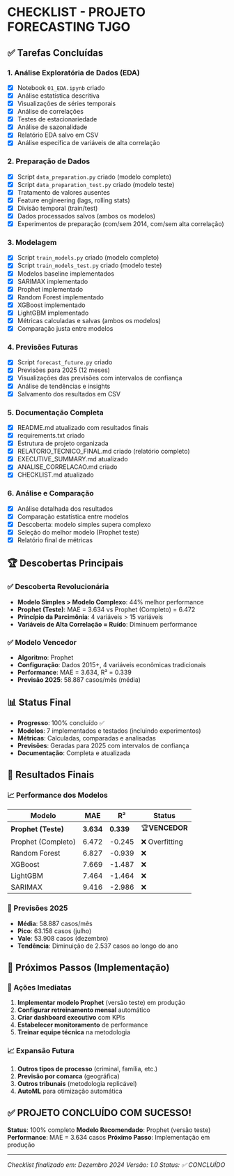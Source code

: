 # CHECKLIST - PROJETO FORECASTING TJGO

## ✅ Tarefas Concluídas

### 1. Análise Exploratória de Dados (EDA)

- [X] Notebook `01_EDA.ipynb` criado
- [X] Análise estatística descritiva
- [X] Visualizações de séries temporais
- [X] Análise de correlações
- [X] Testes de estacionariedade
- [X] Análise de sazonalidade
- [X] Relatório EDA salvo em CSV
- [X] Análise específica de variáveis de alta correlação

### 2. Preparação de Dados

- [X] Script `data_preparation.py` criado (modelo completo)
- [X] Script `data_preparation_test.py` criado (modelo teste)
- [X] Tratamento de valores ausentes
- [X] Feature engineering (lags, rolling stats)
- [X] Divisão temporal (train/test)
- [X] Dados processados salvos (ambos os modelos)
- [X] Experimentos de preparação (com/sem 2014, com/sem alta correlação)

### 3. Modelagem

- [X] Script `train_models.py` criado (modelo completo)
- [X] Script `train_models_test.py` criado (modelo teste)
- [X] Modelos baseline implementados
- [X] SARIMAX implementado
- [X] Prophet implementado
- [X] Random Forest implementado
- [X] XGBoost implementado
- [X] LightGBM implementado
- [X] Métricas calculadas e salvas (ambos os modelos)
- [X] Comparação justa entre modelos

### 4. Previsões Futuras

- [X] Script `forecast_future.py` criado
- [X] Previsões para 2025 (12 meses)
- [X] Visualizações das previsões com intervalos de confiança
- [X] Análise de tendências e insights
- [X] Salvamento dos resultados em CSV

### 5. Documentação Completa

- [X] README.md atualizado com resultados finais
- [X] requirements.txt criado
- [X] Estrutura de projeto organizada
- [X] RELATORIO_TECNICO_FINAL.md criado (relatório completo)
- [X] EXECUTIVE_SUMMARY.md atualizado
- [X] ANALISE_CORRELACAO.md criado
- [X] CHECKLIST.md atualizado

### 6. Análise e Comparação

- [X] Análise detalhada dos resultados
- [X] Comparação estatística entre modelos
- [X] Descoberta: modelo simples supera complexo
- [X] Seleção do melhor modelo (Prophet teste)
- [X] Relatório final de métricas

## 🏆 Descobertas Principais

### ✅ Descoberta Revolucionária

- **Modelo Simples > Modelo Complexo**: 44% melhor performance
- **Prophet (Teste)**: MAE = 3.634 vs Prophet (Completo) = 6.472
- **Princípio da Parcimônia**: 4 variáveis > 15 variáveis
- **Variáveis de Alta Correlação = Ruído**: Diminuem performance

### ✅ Modelo Vencedor

- **Algoritmo**: Prophet
- **Configuração**: Dados 2015+, 4 variáveis econômicas tradicionais
- **Performance**: MAE = 3.634, R² = 0.339
- **Previsão 2025**: 58.887 casos/mês (média)

## 📊 Status Final

- **Progresso**: 100% concluído ✅
- **Modelos**: 7 implementados e testados (incluindo experimentos)
- **Métricas**: Calculadas, comparadas e analisadas
- **Previsões**: Geradas para 2025 com intervalos de confiança
- **Documentação**: Completa e atualizada

## 🎯 Resultados Finais

### 📈 Performance dos Modelos

| Modelo                    | MAE             | R²             | Status               |
| ------------------------- | --------------- | --------------- | -------------------- |
| **Prophet (Teste)** | **3.634** | **0.339** | 🏆**VENCEDOR** |
| Prophet (Completo)        | 6.472           | -0.245          | ❌ Overfitting       |
| Random Forest             | 6.827           | -0.939          | ❌                   |
| XGBoost                   | 7.669           | -1.487          | ❌                   |
| LightGBM                  | 7.464           | -1.464          | ❌                   |
| SARIMAX                   | 9.416           | -2.986          | ❌                   |

### 🔮 Previsões 2025

- **Média**: 58.887 casos/mês
- **Pico**: 63.158 casos (julho)
- **Vale**: 53.908 casos (dezembro)
- **Tendência**: Diminuição de 2.537 casos ao longo do ano

## 🚀 Próximos Passos (Implementação)

### 🎯 Ações Imediatas

1. **Implementar modelo Prophet** (versão teste) em produção
2. **Configurar retreinamento mensal** automático
3. **Criar dashboard executivo** com KPIs
4. **Estabelecer monitoramento** de performance
5. **Treinar equipe técnica** na metodologia

### 📈 Expansão Futura

1. **Outros tipos de processo** (criminal, família, etc.)
2. **Previsão por comarca** (geográfica)
3. **Outros tribunais** (metodologia replicável)
4. **AutoML** para otimização automática

## ✅ PROJETO CONCLUÍDO COM SUCESSO!

**Status**: 100% completo
**Modelo Recomendado**: Prophet (versão teste)
**Performance**: MAE = 3.634 casos
**Próximo Passo**: Implementação em produção

---

*Checklist finalizado em: Dezembro 2024*
*Versão: 1.0*
*Status: ✅ CONCLUÍDO*
